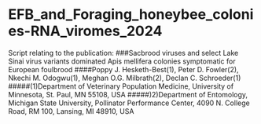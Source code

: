# EFB_and_Foraging_honeybee_colonies-RNA_viromes_2024
Script relating to the publication: 
###Sacbrood viruses and select Lake Sinai virus variants dominated Apis mellifera colonies symptomatic for European foulbrood
####Poppy J. Hesketh-Best(1), Peter D. Fowler(2), Nkechi M. Odogwu(1), Meghan O.G. Milbrath(2), Declan C. Schroeder(1)
#####(1)Department of Veterinary Population Medicine, University of Minnesota, St. Paul, MN 55108, USA
#####)2)Department of Entomology, Michigan State University, Pollinator Performance Center, 4090 N. College Road, RM 100, Lansing, MI 48910, USA


